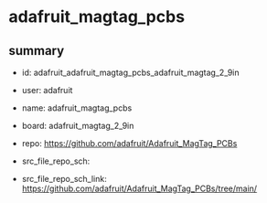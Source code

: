 # adafruit_magtag_pcbs
 
## summary 
* id: adafruit_adafruit_magtag_pcbs_adafruit_magtag_2_9in
* user: adafruit
* name: adafruit_magtag_pcbs
* board: adafruit_magtag_2_9in
* repo: https://github.com/adafruit/Adafruit_MagTag_PCBs



* src_file_repo_sch: 
* src_file_repo_sch_link: https://github.com/adafruit/Adafruit_MagTag_PCBs/tree/main/




